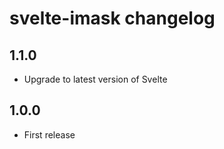# svelte-imask changelog

## 1.1.0

* Upgrade to latest version of Svelte

## 1.0.0

* First release